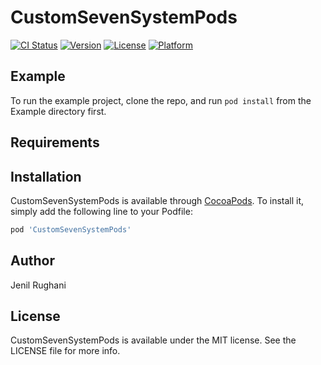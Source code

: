 # CustomSevenSystemPods

[![CI Status](https://img.shields.io/travis/Jenil-7Info/CustomSevenSystemPods.svg?style=flat)](https://travis-ci.org/Jenil-7Info/CustomSevenSystemPods)
[![Version](https://img.shields.io/cocoapods/v/CustomSevenSystemPods.svg?style=flat)](https://cocoapods.org/pods/CustomSevenSystemPods)
[![License](https://img.shields.io/cocoapods/l/CustomSevenSystemPods.svg?style=flat)](https://cocoapods.org/pods/CustomSevenSystemPods)
[![Platform](https://img.shields.io/cocoapods/p/CustomSevenSystemPods.svg?style=flat)](https://cocoapods.org/pods/CustomSevenSystemPods)

## Example

To run the example project, clone the repo, and run `pod install` from the Example directory first.

## Requirements

## Installation

CustomSevenSystemPods is available through [CocoaPods](https://cocoapods.org). To install
it, simply add the following line to your Podfile:

```ruby
pod 'CustomSevenSystemPods'
```

## Author

Jenil Rughani

## License

CustomSevenSystemPods is available under the MIT license. See the LICENSE file for more info.
